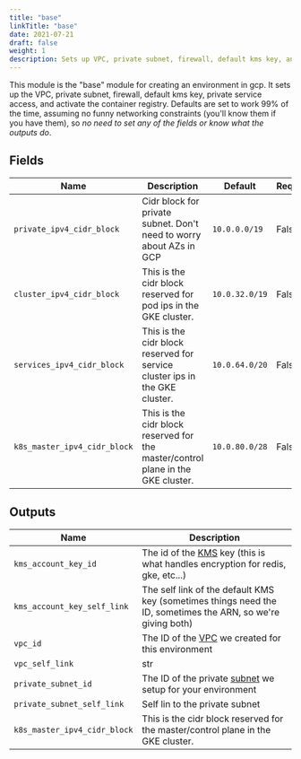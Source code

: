 ```yaml
---
title: "base"
linkTitle: "base"
date: 2021-07-21
draft: false
weight: 1
description: Sets up VPC, private subnet, firewall, default kms key, and private service access. Also activates the container registry
---
```


This module is the "base" module for creating an environment in gcp. It sets up the VPC, private subnet, firewall,
default kms key, private service access, and activate the container registry. Defaults are set to work 99% of the time, assuming no funny
networking constraints (you'll know them if you have them), so _no need to set any of the fields or know what the outputs do_.


## Fields


| Name      | Description | Default | Required |
| ----------- | ----------- | ------- | -------- |
| `private_ipv4_cidr_block` | Cidr block for private subnet. Don't need to worry about AZs in GCP | `10.0.0.0/19` | False |
| `cluster_ipv4_cidr_block` | This is the cidr block reserved for pod ips in the GKE cluster. | `10.0.32.0/19` | False |
| `services_ipv4_cidr_block` | This is the cidr block reserved for service cluster ips in the GKE cluster. | `10.0.64.0/20` | False |
| `k8s_master_ipv4_cidr_block` | This is the cidr block reserved for the master/control plane in the GKE cluster. | `10.0.80.0/28` | False |

## Outputs


| Name      | Description |
| ----------- | ----------- |
| `kms_account_key_id` | The id of the [KMS](https://cloud.google.com/security-key-management) key (this is what handles encryption for redis, gke, etc...) |
| `kms_account_key_self_link` | The self link of the default KMS key (sometimes things need the ID, sometimes the ARN, so we're giving both) |
| `vpc_id` | The ID of the [VPC](https://cloud.google.com/vpc/docs/vpc) we created for this environment |
| `vpc_self_link` | str |
| `private_subnet_id` | The ID of the private [subnet](https://cloud.google.com/vpc/docs/vpc#subnet-ranges) we setup for your environment |
| `private_subnet_self_link` | Self lin to the private subnet |
| `k8s_master_ipv4_cidr_block` | This is the cidr block reserved for the master/control plane in the GKE cluster. |